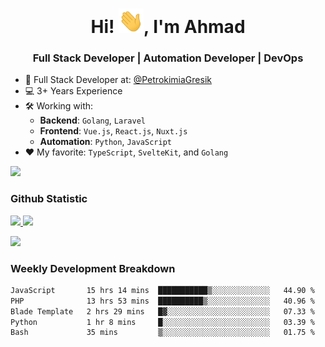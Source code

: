 <h1 align="center">Hi! <img src="https://raw.githubusercontent.com/ABSphreak/ABSphreak/master/gifs/Hi.gif" width="40px" />, I'm Ahmad</h1>

<h3 align="center">Full Stack Developer | Automation Developer | DevOps </h3>

- 🏢 Full Stack Developer at: [@PetrokimiaGresik](https://petrokimia-gresik.com)  
- 💻 3+ Years Experience  
- 🛠️ Working with: 
    - **Backend**: `Golang`, `Laravel`
    - **Frontend**: `Vue.js`, `React.js`, `Nuxt.js`
    - **Automation**: `Python`, `JavaScript`  
- ❤️ My favorite: `TypeScript`, `SvelteKit`, and `Golang`

<img src="https://user-images.githubusercontent.com/73097560/115834477-dbab4500-a447-11eb-908a-139a6edaec5c.gif">
  
### Github Statistic
<p align="left">
<a href="https://github.com/ahmadlaiq97">
  <img height="180em" src="https://github-readme-stats-eight-theta.vercel.app/api?username=ahmadlaiq&show_icons=true&theme=algolia&include_all_commits=true&count_private=true"/>
  <img height="180em" src="https://github-readme-stats-eight-theta.vercel.app/api/top-langs/?username=ahmadlaiq&layout=compact&langs_count=8&theme=algolia"/>
</a>
</p>

<img src="https://user-images.githubusercontent.com/73097560/115834477-dbab4500-a447-11eb-908a-139a6edaec5c.gif">

### Weekly Development Breakdown
<!--START_SECTION:waka-->

```txt
JavaScript       15 hrs 14 mins  ███████████▒░░░░░░░░░░░░░   44.90 %
PHP              13 hrs 53 mins  ██████████▒░░░░░░░░░░░░░░   40.96 %
Blade Template   2 hrs 29 mins   █▓░░░░░░░░░░░░░░░░░░░░░░░   07.33 %
Python           1 hr 8 mins     █░░░░░░░░░░░░░░░░░░░░░░░░   03.39 %
Bash             35 mins         ▒░░░░░░░░░░░░░░░░░░░░░░░░   01.75 %
```

<!--END_SECTION:waka-->
